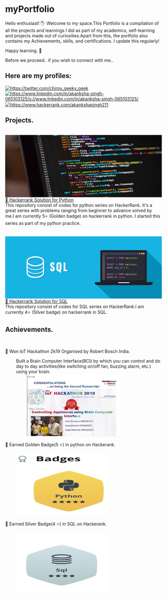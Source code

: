 # myPortfolio

Hello enthusiast! 🖐️
Welcome to my space.This Portfolio is a compilation of all the projects and learnings I did as part of my academics, self-learning and projects made out of curiosities.Apart from this, the portfolio also contains my Achievements, skills, and certifications. I update this regularly! 

Happy learning. 🏹


Before we proceed.. if you wish to connect with me..
<h2 align="left"> Here are my profiles: </h2>
<p align="left">
<a href="https://twitter.com/chirpy_geek" target="blank"><img align="center" src="https://raw.githubusercontent.com/rahuldkjain/github-profile-readme-generator/master/src/images/icons/Social/twitter.svg" alt="https://twitter.com/chirpy_geeky_geek" height="30" width="40"  /></a>
<a href="https://www.linkedin.com/in/akanksha-singh-065103125/s://www.linkedin.com/in/akanksha-singh-065103125/" target="blank"><img align="center" src="https://raw.githubusercontent.com/rahuldkjain/github-profile-readme-generator/master/src/images/icons/Social/linked-in-alt.svg" alt="https://www.linkedin.com/in/akanksha-singh-065103125/s://www.linkedin.com/in/akanksha-singh-065103125/" height="30" width="40" /></a>
<a href="https://www.hackerrank.com/akankshasingh211" target="blank"><img align="center" src="https://raw.githubusercontent.com/rahuldkjain/github-profile-readme-generator/master/src/images/icons/Social/hackerrank.svg" alt="https://www.hackerrank.com/akankshasingh211" height="30" width="40" /></a>
</p>


<h2 align="left">Projects.</h2>
<br>
<a href="https://github.com/akanksha21singh/pythonHackerRank" target="_blank"><img align="center" src="https://github.com/akanksha21singh/Images/blob/main/python%20hackerrank.jpeg" display: "inline-block"
  margin: "25px 10px" alt="https://github.com/akanksha21singh/pythonHackerRank"  height="200" width="5000" /><a href="https://github.com/akanksha21singh/pythonHackerRank" target="_blank" align="top" margin-left:"25px" <br> 🚀 Hackerrank Solution for Python</a><br>This repository consist of codes for python series on HackerRank. It's a great series with problems ranging from beginner to advance solved by me.I am currently 5⭐ (Golden badge) on hackerrank in python. I started this series as part of my python practice. </a>
 <br>
 <br>
 <br>
<a href="https://github.com/akanksha21singh/hackerRankSQL" target="_blank"><img align="center" 
src="https://github.com/akanksha21singh/Images/blob/main/sql-illustration.png" display: "inline-block" 
  margin: "25px 10px" alt="https://github.com/akanksha21singh/hackerRankSQL"  height="200" width="5000" /><a href="https://github.com/akanksha21singh/hackerRankSQL" target="_blank" align="top" margin-left:"25px" > 🚀 Hackerrank Solution for SQL</a><br>This repository consist of codes for SQL series on HackerRank.I am currently 4⭐ (Silver badge) on hackerrank in SQL. </a>
    
<br>

<h2 align="left">Achievements.</h2>
<br>
<p> 🚀 Won IoT Hackathon 2k19 Organised by Robert Bosch India. <br></p>
<p style="margin-left: 2.5em" padding:" 0 7em 2em 0">
        Built a Brain Computer Interface(BCI) by which you can control and do day to day activities(like switching on/off fan, buzzing alarm, etc.) using your brain. <br>
  <a target="_blank"><img src="https://github.com/akanksha21singh/Images/blob/main/2021-06-03_12h53_59.png" style="margin-left: 2.5em" padding:" 0 7em 2em 0" align:"center" display: "inline-block"
  margin: "25px 10px" alt="https://github.com/akanksha21singh/pythonHackerRank"  height="200" width="300" /></a>
  
<p> 🚀 Earned Golden Badge(5 ⭐) in python on Hackerank. <br></p>
<a target="_blank"><img src="https://github.com/akanksha21singh/Images/blob/main/Screenshot%202021-07-17%20at%2012.48.44%20PM.png" style="margin-left: 2.5em" padding:" 0 7em 2em 0" align:"center" display: "inline-block" height="200" width="300"/>
<p/>
 
 <p> 🚀 Earned Silver Badge(4 ⭐) in SQL on Hackerank. <br></p>
<a target="_blank"><img src="https://github.com/akanksha21singh/Images/blob/main/Screenshot%202021-07-17%20at%2012.54.05%20PM.png" style="margin-left: 2.5em" padding:" 0 7em 2em 0" align:"center" display: "inline-block" height="200" width="300"/>
<p/>









